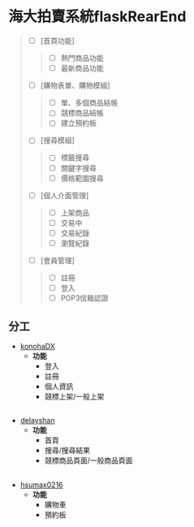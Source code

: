# 海大拍賣系統flaskRearEnd
> - [ ] [首頁功能]
>> - [ ] 熱門商品功能
>> - [ ] 最新商品功能
> - [ ] [購物表單、購物模組]
>> - [ ] 單、多個商品結帳
>> - [ ] 競標商品結帳
>> - [ ] 建立預約板
> - [ ] [搜尋模組]
>> - [ ] 標籤搜尋
>> - [ ] 關鍵字搜尋
>> - [ ] 價格範圍搜尋
> - [ ] [個人介面管理]
>> - [ ] 上架商品
>> - [ ] 交易中
>> - [ ] 交易紀錄
>> - [ ] 瀏覽紀錄
> - [ ] [會員管理]
>> - [ ] 註冊
>> - [ ] 登入
>> - [ ] POP3信箱認證

## 分工
* [konohaDX](https://github.com/konohaDX)
  * **功能**
    * 登入
    * 註冊
    * 個人資訊
    * 競標上架/一般上架
## 
* [delayshan](https://github.com/delayshan)
  * **功能**
    * 首頁
    * 搜尋/搜尋結果
    * 競標商品頁面/一般商品頁面
## 
* [hsumax0216](https://github.com/hsumax0216)
  * **功能**
    * 購物車
    * 預約板
